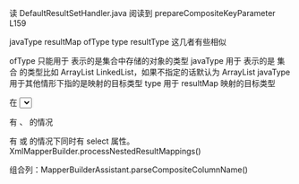 
读 DefaultResultSetHandler.java 阅读到 prepareCompositeKeyParameter L159



javaType resultMap ofType type resultType 这几者有些相似

ofType 只能用于 <collection/> 表示的是集合中存储的对象的类型
javaType 用于 <collection/> 表示的是 集合 的类型比如 ArrayList LinkedList，如果不指定的话默认为 ArrayList
javaType 用于其他情形下指的是映射的目标类型
type 用于 resultMap 映射的目标类型

在 <select/> 中 resultType 和 resultMap 有些类似。在简单对象映射下，可以用 resultType 在复杂的查询下使用 resultMap

有 <constructor/> 、<discriminator/> 的情况

有 <constructor/> 或 <association/> 的情况下同时有 select 属性。XmlMapperBuilder.processNestedResultMappings()

组合列：MapperBuilderAssistant.parseCompositeColumnName()
